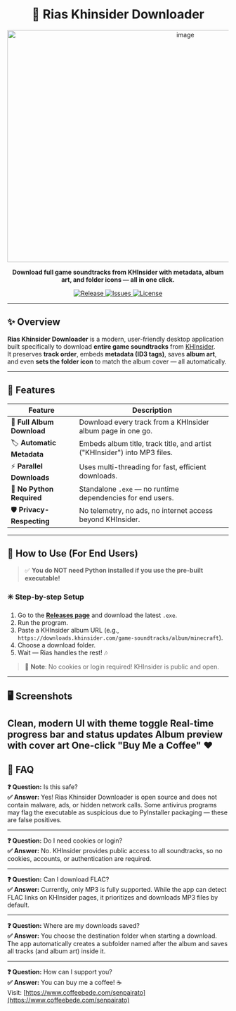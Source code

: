 <h1 align="center">🎵 Rias Khinsider Downloader</h1>

<p align="center">
 <img width="795" height="527" alt="image" src="https://github.com/user-attachments/assets/9855a852-9a66-410e-b587-6bea9ce711c6" />
</p>

<p align="center">
  <b>Download full game soundtracks from KHInsider with metadata, album art, and folder icons — all in one click.</b>
</p>

<p align="center">
  <a href="https://github.com/SenpaiRato/RiasKhinsiderDownloader/releases">
    <img src="https://img.shields.io/github/v/release/SenpaiRato/RiasKhinsiderDownloader?color=6aa6f8&style=for-the-badge" alt="Release">
  </a>
  <a href="https://github.com/SenpaiRato/RiasKhinsiderDownloader/issues">
    <img src="https://img.shields.io/github/issues/SenpaiRato/RiasKhinsiderDownloader?color=fcba03&style=for-the-badge" alt="Issues">
  </a>
  <a href="https://github.com/SenpaiRato/RiasKhinsiderDownloader/blob/main/LICENSE">
    <img src="https://img.shields.io/github/license/SenpaiRato/RiasKhinsiderDownloader?color=00c853&style=for-the-badge" alt="License">
  </a>
</p>

---

## ✨ Overview

**Rias Khinsider Downloader** is a modern, user-friendly desktop application built specifically to download **entire game soundtracks** from [KHInsider](https://downloads.khinsider.com).  
It preserves **track order**, embeds **metadata (ID3 tags)**, saves **album art**, and even **sets the folder icon** to match the album cover — all automatically.


---

## 🚀 Features

| Feature | Description |
|--------|-------------|
| 🎵 **Full Album Download** | Download every track from a KHInsider album page in one go. |
| 🏷️ **Automatic Metadata** | Embeds album title, track title, and artist ("KHInsider") into MP3 files. |
| ⚡ **Parallel Downloads** | Uses multi-threading for fast, efficient downloads. |
| 🧼 **No Python Required** | Standalone `.exe` — no runtime dependencies for end users. |
| 🛡️ **Privacy-Respecting** | No telemetry, no ads, no internet access beyond KHInsider. |

---

## 🧩 How to Use (For End Users)

> ✅ **You do NOT need Python installed if you use the pre-built executable!**

### ✳️ Step-by-step Setup

1. Go to the **[Releases page](https://github.com/SenpaiRato/RiasKhinsiderDownloader/releases)** and download the latest `.exe`.
2. Run the program.
3. Paste a KHInsider album URL (e.g., `https://downloads.khinsider.com/game-soundtracks/album/minecraft`).
4. Choose a download folder.
5. Wait — Rias handles the rest! 🎶

> 🛑 **Note**: No cookies or login required! KHInsider is public and open.

---

## 🖥️ Screenshots

Clean, modern UI with theme toggle
Real-time progress bar and status updates
Album preview with cover art
One-click "Buy Me a Coffee" ❤️
---

## 🧠 FAQ

**❓ Question:** Is this safe?  
**✅ Answer:** Yes! Rias Khinsider Downloader is open source and does not contain malware, ads, or hidden network calls. Some antivirus programs may flag the executable as suspicious due to PyInstaller packaging — these are false positives.

---

**❓ Question:** Do I need cookies or login?  
**✅ Answer:** No. KHInsider provides public access to all soundtracks, so no cookies, accounts, or authentication are required.

---

**❓ Question:** Can I download FLAC?  
**✅ Answer:** Currently, only MP3 is fully supported. While the app can detect FLAC links on KHInsider pages, it prioritizes and downloads MP3 files by default.

---

**❓ Question:** Where are my downloads saved?  
**✅ Answer:** You choose the destination folder when starting a download. The app automatically creates a subfolder named after the album and saves all tracks (and album art) inside it.

---

**❓ Question:** How can I support you?  
**✅ Answer:** You can buy me a coffee! ☕  
Visit: [https://www.coffeebede.com/senpairato](https://www.coffeebede.com/senpairato)
